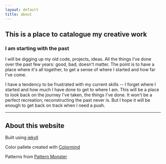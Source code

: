 ```yaml
---
layout: default
title: about
---
```

## This is a place to catalogue my creative work

### I am starting with the past

I will be digging up my old code, projects, ideas. All the things I've done over the past few years: good, bad, doesn't matter. The point is to have a place where it's all together, to get a sense of where I started and how far I've come.

I have a tendency to be frustrated with my current skills -- I forget where I started and how much I have done to get to where I am. This will be a place to look back on the journey I've taken, the things I've done. It won't be a perfect recreation; reconstructing the past never is. But I hope it will be enough to get back on track when I need a push.

___

## About this website

Built using [jekyll](https://jekyllrb.com/)

Color pallete created with [Colormind](http://colormind.io/)

Patterns from [Pattern Monster](https://pattern.monster/)


